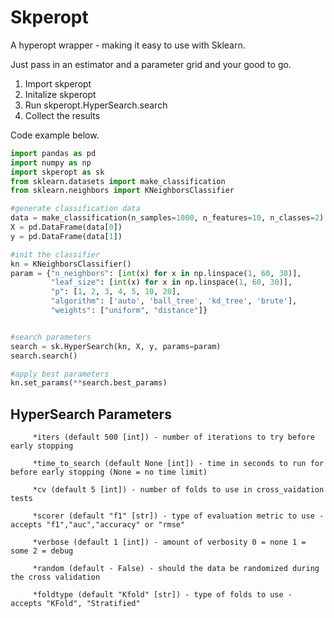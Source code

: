 # Skperopt
A hyperopt wrapper - making it easy to use with Sklearn.

Just pass in an estimator and a parameter grid and your good to go.

1. Import skperopt
2. Initalize skperopt 
3. Run skperopt.HyperSearch.search
4. Collect the results

Code example below.

```python
import pandas as pd
import numpy as np
import skperopt as sk
from sklearn.datasets import make_classification
from sklearn.neighbors import KNeighborsClassifier

#generate classification data
data = make_classification(n_samples=1000, n_features=10, n_classes=2)
X = pd.DataFrame(data[0])
y = pd.DataFrame(data[1])

#init the classifier
kn = KNeighborsClassifier()
param = {"n_neighbors": [int(x) for x in np.linspace(1, 60, 30)],
         "leaf_size": [int(x) for x in np.linspace(1, 60, 30)],
         "p": [1, 2, 3, 4, 5, 10, 20],
         "algorithm": ['auto', 'ball_tree', 'kd_tree', 'brute'],
         "weights": ["uniform", "distance"]}


#search parameters
search = sk.HyperSearch(kn, X, y, params=param)
search.search()

#apply best parameters
kn.set_params(**search.best_params)

```

## HyperSearch Parameters

         *iters (default 500 [int]) - number of iterations to try before early stopping

         *time_to_search (default None [int]) - time in seconds to run for before early stopping (None = no time limit)

         *cv (default 5 [int]) - number of folds to use in cross_vaidation tests

         *scorer (default "f1" [str]) - type of evaluation metric to use - accepts "f1","auc","accuracy" or "rmse"

         *verbose (default 1 [int]) - amount of verbosity 0 = none 1 = some 2 = debug

         *random (default - False) - should the data be randomized during the cross validation

         *foldtype (default "Kfold" [str]) - type of folds to use - accepts "KFold", "Stratified"

